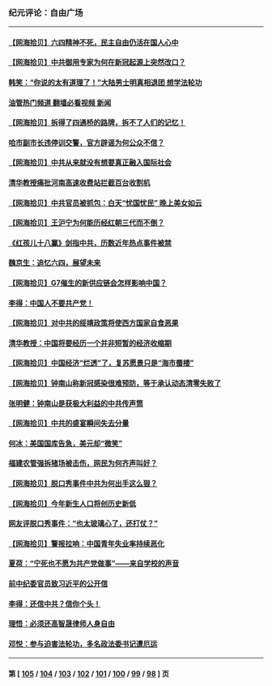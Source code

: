 ### 纪元评论：自由广场
---
#### [【网海拾贝】六四精神不死，民主自由仍活在国人心中](../../pages/nsc993/n14009305.md?06040330) 
#### [【网海拾贝】中共御用专家为何在新冠起源上突然改口？](../../pages/nsc993/n14008738.md?06040330) 
#### [韩笑：“你说的太有道理了！”大陆男士明真相退团 想学法轮功](../../pages/nsc993/n14008405.md?06040330) 
#### [油管热门频道 翻墙必看视频 新闻](ok?06040330)
#### [【网海拾贝】拆得了四通桥的路牌，拆不了人们的记忆！](../../pages/nsc993/n14008045.md?06040330) 
#### [哈市副市长违停训交警，官方辟谣为何公众不信？](../../pages/nsc993/n14007957.md?06040330) 
#### [【网海拾贝】中共从来就没有想要真正融入国际社会](../../pages/nsc993/n14007206.md?06040330) 
#### [清华教授痛批河南高速收费站拦截百台收割机](../../pages/nsc993/n14006643.md?06040330) 
#### [【网海拾贝】中共官员被抓包：白天“忧国忧民” 晚上美女如云](../../pages/nsc993/n14006658.md?06040330) 
#### [【网海拾贝】王沪宁为何能历经红朝三代而不倒？](../../pages/nsc993/n14005828.md?06040330) 
#### [《红孩儿十八赢》剑指中共，历数近年热点事件被禁](../../pages/nsc993/n14005798.md?06040330) 
#### [魏京生：追忆六四，展望未来](../../pages/nsc993/n14005589.md?06040330) 
#### [【网海拾贝】G7催生的新供应链会怎样影响中国？](../../pages/nsc993/n14005296.md?06040330) 
#### [李得：中国人不要共产党！](../../pages/nsc993/n14005305.md?06040330) 
#### [【网海拾贝】对中共的绥靖政策将使西方国家自食恶果](../../pages/nsc993/n14004996.md?06040330) 
#### [清华教授：中国将要经历一个并非短暂的经济收缩期](../../pages/nsc993/n14004979.md?06040330) 
#### [【网海拾贝】中国经济“烂透”了，复苏愿景只是“海市蜃楼”](../../pages/nsc993/n14004462.md?06040330) 
#### [【网海拾贝】钟南山称新冠感染很难预防，等于承认动态清零失败了](../../pages/nsc993/n14003495.md?06040330) 
#### [张明健：钟南山是获极大利益的中共传声筒](../../pages/nsc993/n14003265.md?06040330) 
#### [【网海拾贝】中共的盛宴瞬间失去分量](../../pages/nsc993/n14002456.md?06040330) 
#### [何冰：美国国库告急，美元却“微笑”](../../pages/nsc993/n14001383.md?06040330) 
#### [福建农管强拆猪场被击伤，网民为何齐声叫好？](../../pages/nsc993/n14001381.md?06040330) 
#### [【网海拾贝】脱口秀事件中共为何出手这么狠？](../../pages/nsc993/n14001233.md?06040330) 
#### [【网海拾贝】今年新生人口将创历史新低](../../pages/nsc993/n14000721.md?06040330) 
#### [网友评脱口秀事件：“也太玻璃心了，还打仗？”](../../pages/nsc993/n14000298.md?06040330) 
#### [【网海拾贝】警报拉响：中国青年失业率持续恶化](../../pages/nsc993/n13999281.md?06040330) 
#### [夏荷：“宁死也不愿为共产党做事”——来自学校的声音](../../pages/nsc993/n13998694.md?06040330) 
#### [前中纪委官员致习近平的公开信](../../pages/nsc993/n13995804.md?06040330) 
#### [李得：还信中共？信你个头！](../../pages/nsc993/n13996136.md?06040330) 
#### [理悟：必须还高智晟律师人身自由](../../pages/nsc993/n13995715.md?06040330) 
#### [邓悦：参与迫害法轮功，多名政法委书记遭厄运](../../pages/nsc993/n13995336.md?06040330) 

---
#### 第 [ [105](./105.md?06040330) / [104](./104.md?06040330) / [103](./103.md?06040330) / [102](./102.md?06040330) / [101](./101.md?06040330) / [100](./100.md?06040330) / [99](./99.md?06040330) / [98](./98.md?06040330) ] 页
